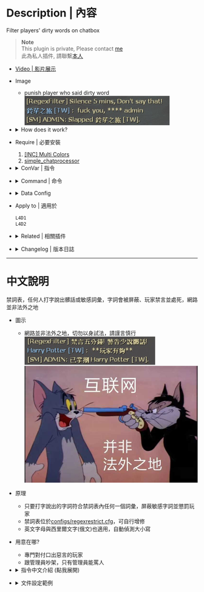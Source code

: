 # Description | 內容
Filter players' dirty words on chatbox

> __Note__ <br/>
This plugin is private, Please contact [me](https://github.com/fbef0102/Game-Private_Plugin#私人插件列表-private-plugins-list)<br/>
此為私人插件, 請聯繫[本人](https://github.com/fbef0102/Game-Private_Plugin#私人插件列表-private-plugins-list)

* [Video | 影片展示](https://youtu.be/XQqzDsdo55o)

* Image
    * punish player who said dirty word
    <br/>![sm_regexfilter_1](image/sm_regexfilter_1.jpg)

* <details><summary>How does it work?</summary>

    * Punish player who said dirty word (Ban, Slap, Kick, ...)
    * Modify dirty word table in [configs/regexrestrict.cfg](configs/regexrestrict.cfg)
</details>

* Require | 必要安裝
    1. [[INC] Multi Colors](https://github.com/fbef0102/L4D1_2-Plugins/releases/tag/Multi-Colors)
    2. [simple_chatprocessor](https://github.com/fbef0102/L4D1_2-Plugins/tree/master/simple_chatprocessor)

* <details><summary>ConVar | 指令</summary>

    * cfg/sourcemod/sm_regexfilter.cfg
        ```php
        // If 1, REGEXFILTER Enabled
        regexfilter_enable "1"

        // If 1, Remove all whitespace
        regexfilter_remove_white_space "0"
        ```
</details>

* <details><summary>Command | 命令</summary>

    None
</details>

* <details><summary>Data Config</summary>

    * [configs/regexrestrict.cfg](configs/regexrestrict.cfg)
        ```php
        "Censor"
        {
            "Block2_English"  // Whatever name
            {
                "chatpattern"		"fuck" // dirty word you want to ban, comparison is case insensitive.
                "chatpattern"		"shit"
                "replace"			"****" // Replace the matches with a string
                "warn"				"Don't say that!" // Warn the client they are violating the matching rules
                "action"			"sm_slap #%u 30"  // server executes an RCON command, to see more cmds: https://wiki.alliedmods.net/Admin_commands_(sourcemod)#Basic_Commands
		
                // 3 times dirty words within 4000 seconds, player will be banned 180 mins
                "limit"				"3"
                "forgive"			"4000"
                "punish"			"sm_ban #%u 180 #%r" //A punishment (RCON command)
                
                //Allow admins with specified levels to be immune (Empty = Everyone, -1: Nobody)	
                "immunity"          "z" 
            }	
        }
        ```

    * Other keyValue
        ```php
        "replaceall" "****" // Replace the whole sentance with a string
        "block" "1" // Block message
        ```

    * action
        ```php
        #%u = user id
        #%i = client id
        #%n = player name
        #%s = player steam id
        #%r = warn message
        ```
</details>

* Apply to | 適用於
    ```
    L4D1
    L4D2
    ```

* <details><summary>Related | 相關插件</summary>

    1. [lfd_noTeamSay](https://github.com/fbef0102/L4D1_2-Plugins/tree/master/lfd_noTeamSay): Redirecting all 'say_team' messages to 'say'
        * 沒有隊伍頻道，任何人打字說話一律大家都看得見
    2. [GagMuteBanEx](https://github.com/fbef0102/L4D1_2-Plugins/tree/master/GagMuteBanEx): gag & mute & ban - Ex
        * 封鎖/禁音/禁字-強化版
    3. [savechat](https://github.com/fbef0102/L4D1_2-Plugins/tree/master/savechat): Records player chat messages to a file
        * 紀錄玩家的聊天紀錄到文件裡
    4. [l4d_invalid_name](/Plugin_插件/Anti_Griefer_防惡意路人/l4d_invalid_name): Kick player if has invalid name via Regular Expressions
        * 名字封鎖表，任何人的名字有髒話或敏感詞彙，會踢出玩家
</details>

* <details><summary>Changelog | 版本日誌</summary>

    * v1.4h (2024-9-21)
        * Fix memory leak
        * Optimize code

    * v1.3h (2024-8-3)
        * Require simple_chatprocessor 1.8h or above

    * v1.2h (2024-1-31)
        * Remake code, convert code to latest syntax
        * Updare data config

    * v1.1h (2024-1-14)
        * Support Cyrillic letters, comparison is case insensitive.

    * v1.0h (2023-10-28)
        * Optimize Code and fix memory leak

    * v1.4 (2023-5-13)
        * Optimize Code
        * Change method to detect client say, require "simple_chatprocessor"

    * v1.3
        * Remake Code
        * Add "replaceall" option
        * Fix memory leak

    * v1.2
        * [By Twilight Suzuka](https://forums.alliedmods.net/showthread.php?t=71867)
</details>

- - - -
# 中文說明
禁詞表，任何人打字說出髒話或敏感詞彙，字詞會被屏蔽、玩家禁言並處死，網路並非法外之地

* 圖示
    * 網路並非法外之地，切勿以身試法，請謹言慎行
    <br/>![zho/sm_regexfilter_1](image/zho/sm_regexfilter_1.jpg)
    <br/>![zho/sm_regexfilter_2](image/zho/sm_regexfilter_2.jpg)

* 原理
    * 只要打字說出的字詞符合禁詞表內任何一個詞彙，屏蔽敏感字詞並懲罰玩家
    * 禁詞表位於[configs/regexrestrict.cfg](configs/regexrestrict.cfg)，可自行增修
    * 英文字母與西里爾文字(俄文)也適用，自動偵測大小寫

* 用意在哪?
    * 專門對付口出惡言的玩家
    * 跟管理員吵架，只有管理員能罵人

* <details><summary>指令中文介紹 (點我展開)</summary>

    * cfg/sourcemod/sm_regexfilter.cfg
        ```php
        // 0=關閉插件, 1=啟動插件
        regexfilter_enable "1"

        // 為1時，忽略空白符號
        regexfilter_remove_white_space "0"
        ```
</details>

* <details><summary>文件設定範例</summary>

    * 禁詞表可自行增修
    * 可設置權限，管理員的言論不會受到插件的審查
    * 敏感字詞可以用其他文字和諧取代
    * [configs/regexrestrict.cfg](configs/regexrestrict.cfg)
        ```php
        "Censor"
        {
            "Block3_China" //敏感字詞合集名稱，可自取
            {
                "chatpattern"       "nmsl" //敏感字詞為nmsl，即使字母大寫也會被檢測到
                "chatpattern"       "cao"
                "replaceall"        "我是傻B！" // 取代整句話
                "warn"              "少说脏话!" // 顯示警告
                "action"            "sm_slap #%u 30" //設置要懲罰的動作，此處命令巴掌30滴傷害，想看更多命令：https://wiki.alliedmods.net/Admin_commands_(sourcemod)

                // 在4000秒內說出3次敏感字詞將會被伺服器封鎖長達180分鐘
                "limit"             "3"
                "forgive"           "4000"
                "punish"            "sm_ban #%u 180 '脏话太多，已被封禁3小时'"

                //有這個權限的管理員不受到審查 (空 = 所有人不受審查, -1: 所有人受審查)
                "immunity"          "z"
            }	
        }
        ```

    * 其他可用參數
        ```php
        "replace" "xxxx" // 敏感字詞用其他文字取代
        "block" "1" // 阻擋訊息
        ```

    * action能寫的參數
        ```php
        #%u = 玩家的user id
        #%i = 玩家的client id
        #%n = 玩家名字
        #%s = 玩家的Steam ID (Steam_x:x:xxxx)
        #%r = 警告訊息
        ```
</details>

